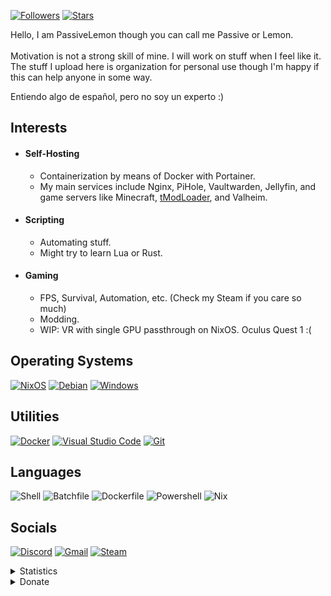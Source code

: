 [![Followers](https://img.shields.io/github/followers/PassiveLemon?labelColor=2e343e&color=BBAC16&style=for-the-badge)](https://github.com/PassiveLemon?tab=followers)
[![Stars](https://img.shields.io/github/stars/PassiveLemon?labelColor=2e343e&color=BBAC16&style=for-the-badge)](https://github.com/PassiveLemon?tab=repositories&q=&type=&language=&sort=stargazers)

Hello, I am PassiveLemon though you can call me Passive or Lemon. </br>
</br>
Motivation is not a strong skill of mine. I will work on stuff when I feel like it. </br>
The stuff I upload here is organization for personal use though I'm happy if this can help anyone in some way. </br>

Entiendo algo de español, pero no soy un experto :) </br>

## Interests
* #### Self-Hosting
  * Containerization by means of Docker with Portainer.
  * My main services include Nginx, PiHole, Vaultwarden, Jellyfin, and game servers like Minecraft, [tModLoader](https://github.com/PassiveLemon/tmodloader1.4-docker), and Valheim.
* #### Scripting
  * Automating stuff.
  * Might try to learn Lua or Rust.
* #### Gaming
  * FPS, Survival, Automation, etc. (Check my Steam if you care so much)
  * Modding.
  * WIP: VR with single GPU passthrough on NixOS. Oculus Quest 1 :(

## Operating Systems
[![NixOS](https://img.shields.io/badge/NixOS-5277C3?logo=nixos&logoColor=fff&style=for-the-badge)](https://nixos.org/)
[![Debian](https://img.shields.io/badge/Debian-A81D33?logo=debian&logoColor=fff&style=for-the-badge)](https://www.debian.org/)
[![Windows](https://img.shields.io/badge/Windows-0078D6?logo=windows&logoColor=fff&style=for-the-badge)](https://www.microsoft.com/en-us/windows)

## Utilities
[![Docker](https://img.shields.io/badge/Docker-2496ED?logo=docker&logoColor=fff&style=for-the-badge)](https://www.docker.com/)
[![Visual Studio Code](https://img.shields.io/badge/Visual_Studio_Code-007ACC?logo=visualstudiocode&logoColor=fff&style=for-the-badge)](https://code.visualstudio.com/)
[![Git](https://img.shields.io/badge/Git-F05032?logo=git&logoColor=fff&style=for-the-badge)](https://git-scm.com/)

## Languages
![Shell](https://img.shields.io/badge/Shell/Bash-89E051?logo=gnu-bash&logoColor=000&style=for-the-badge)
![Batchfile](https://img.shields.io/badge/Batchfile-C1F12E?logo=windows-terminal&logoColor=000&style=for-the-badge)
![Dockerfile](https://img.shields.io/badge/Dockerfile-384d54?logo=docker&logoColor=fff&style=for-the-badge)
![Powershell](https://img.shields.io/badge/Powershell-012456?logo=powershell&logoColor=fff&style=for-the-badge)
![Nix](https://img.shields.io/badge/Nix-7e7eff?logo=nixos&logoColor=fff&style=for-the-badge)

## Socials
[![Discord](https://img.shields.io/badge/Discord-5865F2?logo=discord&logoColor=fff&style=for-the-badge)](https://discord.gg/5aNwbjxHeK)
[![Gmail](https://img.shields.io/badge/Gmail-EA4335?logo=gmail&logoColor=fff&style=for-the-badge)](mailto:jeremyseber@gmail.com?subject=Github)
[![Steam](https://img.shields.io/badge/Steam-000000?logo=steam&logoColor=fff&style=for-the-badge)](https://steamcommunity.com/profiles/76561198145741833)

<details>
 <summary> Statistics </summary>
  <p align=center>
   <a>
    <img align=top src="https://github-readme-stats.vercel.app/api?username=PassiveLemon&bg_color=0D1117&text_color=c9d1d9&hide_border=true&show_icons=true&icon_color=2f80ed&">
    <img align=top src="https://github-readme-stats.vercel.app/api/top-langs/?username=PassiveLemon&layout=compact&bg_color=0D1117&text_color=c9d1d9&hide_border=true&">
  </a>
 </p>
</details>
<details>
 <summary> Donate </summary>
  <p>
   <a href="https://www.paypal.com/donate/?business=NEVJU6EKWMWNS&no_recurring=0&currency_code=USD">
    <img src="https://img.shields.io/badge/Paypal-00457C?logo=paypal&logoColor=fff&style=for-the-badge">
   </a>
   <a href="https://img.shields.io/badge/1B66Z3mzb4VfT3iWATNSeb5beaeeVmNxoW-F7931A?logo=bitcoin&logoColor=fff&style=for-the-badge">
    <img src="https://img.shields.io/badge/Bitcoin-F7931A?logo=bitcoin&logoColor=fff&style=for-the-badge">
   </a>
   <a href="https://img.shields.io/badge/0x30272073135E67FdA84B1dDC1d692EbA0599B58A-3C3C3D?logo=ethereum&logoColor=fff&style=for-the-badge">
    <img src="https://img.shields.io/badge/Ethereum-3C3C3D?logo=ethereum&logoColor=fff&style=for-the-badge">
   </a>
  </p>
</details>

